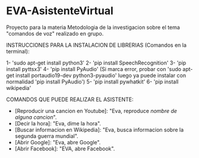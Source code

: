 # EVA-AsistenteVirtual
Proyecto para la materia Metodologia de la investigacion sobre el tema "comandos de voz" realizado en grupo.

INSTRUCCIONES PARA LA INSTALACION DE LIBRERIAS (Comandos en la terminal):

1- 'sudo apt-get install python3'
2- 'pip install SpeechRecognition'
3- 'pip install pyttsx3'
4- 'pip install PyAudio' (Si marca error, probar con 'sudo apt-get install portaudio19-dev python3-pyaudio'
luego ya puede instalar con normalidad 'pip install PyAudio')
5- 'pip install pywhatkit'
6- 'pip install wikipedia'

COMANDOS QUE PUEDE REALIZAR EL ASISTENTE:

* [Reproducir una cancion en Youtube]: "Eva, reproduce *nombre de alguna cancion*".
* [Decir la hora]: "Eva, dime la hora".
* [Buscar informacion en Wikipedia]: "Eva, busca informacion sobre la segunda guerra mundial".
* [Abrir Google]: "Eva, abre Google".
* [Abrir Facebook]: "EVA, abre Facebook".
 
